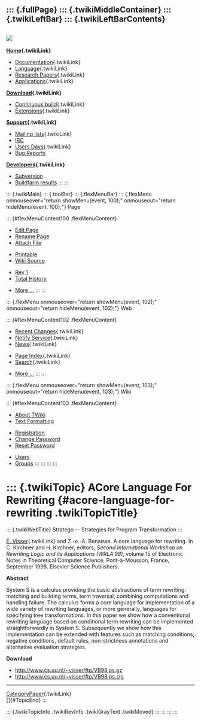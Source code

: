 ::: {.fullPage}
::: {.twikiMiddleContainer}
::: {.twikiLeftBar}
::: {.twikiLeftBarContents}
  ----------------------------------------------------------------------------------
  [![](../pub/Stratego/StrategoLogo/StrategoLogoTextlessWhite-100px.png)](WebHome)
  ----------------------------------------------------------------------------------

**[Home](WebHome){.twikiLink}**

-   [Documentation](StrategoDocumentation){.twikiLink}
-   [Language](StrategoLanguage){.twikiLink}
-   [Research Papers](StrategoPublications){.twikiLink}
-   [Applications](StrategoApplication){.twikiLink}

**[Download](StrategoDownload){.twikiLink}**

-   [Continuous build](ContinuousBuild){.twikiLink}
-   [Extensions](AdditionalPackageDownload){.twikiLink}

**[Support](StrategoSupport){.twikiLink}**

-   [Mailing lists](MailingList){.twikiLink}
-   [IRC](irc://irc.freenode.net/#stratego)
-   [Users Days](StrategoUsersDay){.twikiLink}
-   [Bug Reports](http://yellowgrass.org/project/StrategoXT)

**[Developers](StrategoDev){.twikiLink}**

-   [Subversion](https://svn.strategoxt.org/repos/StrategoXT/strategoxt/trunk)
-   [Buildfarm
    results](http://hydra.nixos.org/jobset/strategoxt/strategoxt-release/all)
:::
:::

::: {.twikiMain}
::: {.toolBar}
::: {.flexMenuBar}
::: {.flexMenu onmouseover="return showMenu(event, 100);" onmouseout="return hideMenu(event, 100);"}
Page

::: {#flexMenuContent100 .flexMenuContent}
-   [Edit
    Page](http://www.program-transformation.org/edit/Stratego/ACoreLanguageForRewriting?t=1536825424)
-   [Rename
    Page](http://www.program-transformation.org/rename/Stratego/ACoreLanguageForRewriting)
-   [Attach
    File](http://www.program-transformation.org/attach/Stratego/ACoreLanguageForRewriting)

<!-- -->

-   [Printable](http://www.program-transformation.org/view/Stratego/ACoreLanguageForRewriting?skin=print.pattern)
-   [Wiki
    Source](http://www.program-transformation.org/view/Stratego/ACoreLanguageForRewriting?skin=text&raw=on&contenttype=text/plain)

<!-- -->

-   [Rev
    1](http://www.program-transformation.org/view/Stratego/ACoreLanguageForRewriting?rev=1.1)
-   [Total
    History](http://www.program-transformation.org/rdiff/Stratego/ACoreLanguageForRewriting)

<!-- -->

-   [More
    \...](http://www.program-transformation.org/oops/Stratego/ACoreLanguageForRewriting?template=oopsmore&param1=1.1&param2=1.1)
:::
:::

::: {.flexMenu onmouseover="return showMenu(event, 102);" onmouseout="return hideMenu(event, 102);"}
Web

::: {#flexMenuContent102 .flexMenuContent}
-   [Recent Changes](WebChanges){.twikiLink}
-   [Notify Service](WebNotify){.twikiLink}
-   [News](WebNews){.twikiLink}

<!-- -->

-   [Page Index](WebIndex){.twikiLink}
-   [Search](WebSearch){.twikiLink}

<!-- -->

-   [More
    \...](http://www.program-transformation.org/oops/Stratego/ACoreLanguageForRewriting?template=oopsmore&param1=1.1&param2=1.1)
:::
:::

::: {.flexMenu onmouseover="return showMenu(event, 103);" onmouseout="return hideMenu(event, 103);"}
Wiki

::: {#flexMenuContent103 .flexMenuContent}
-   [About
    TWiki](http://www.program-transformation.org/view/TWiki/WebHome)
-   [Text
    Formatting](http://www.program-transformation.org/view/TWiki/TextFormattingRules)

<!-- -->

-   [Registration](http://www.program-transformation.org/view/TWiki/TWikiRegistration)
-   [Change
    Password](http://www.program-transformation.org/view/TWiki/ChangePassword)
-   [Reset
    Password](http://www.program-transformation.org/view/TWiki/ResetPassword)

<!-- -->

-   [Users](http://www.program-transformation.org/view/Main/TWikiUsers)
-   [Groups](http://www.program-transformation.org/view/Main/TWikiGroups)
:::
:::
:::
:::

::: {.twikiTopic}
ACore Language For Rewriting {#acore-language-for-rewriting .twikiTopicTitle}
============================

::: {.twikiWebTitle}
Stratego \-- Strategies for Program Transformation
:::

[E. Visser](EelcoVisser){.twikiLink} and Z.-e.-A. Benaissa. A core
language for rewriting. In C. Kirchner and H. Kirchner, editors, *Second
International Workshop on Rewriting Logic and its Applications
(WRLA\'98)*, volume 15 of Electronic Notes in Theoretical Computer
Science, Pont-à-Mousson, France, September 1998. Elsevier Science
Publishers.

**Abstract**

System S is a calculus providing the basic abstractions of term
rewriting: matching and building terms, term traversal, combining
computations and handling failure. The calculus forms a core language
for implementation of a wide variety of rewriting languages, or more
generally, languages for specifying tree transformations. In this paper
we show how a conventional rewriting language based on conditional term
rewriting can be implemented straightforwardly in System S. Subsequently
we show how this implementation can be extended with features such as
matching conditions, negative conditions, default rules, non-strictness
annotations and alternative evaluation strategies.

**Download**

-   <http://www.cs.uu.nl/~visser/ftp/VB98.ps.gz>
-   <http://www.cs.uu.nl/~visser/ftp/VB98.ps.zip>

------------------------------------------------------------------------

[CategoryPaper](../Transform/CategoryPaper){.twikiLink}\
[]{#TopicEnd}
:::

::: {.twikiTopicInfo .twikiRevInfo .twikiGrayText .twikiMoved}
:::
:::
:::
:::
